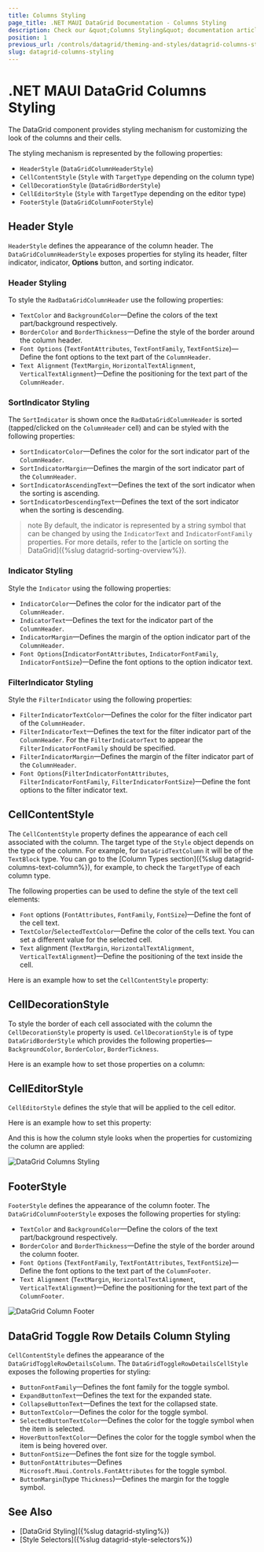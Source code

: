 ```yaml
---
title: Columns Styling
page_title: .NET MAUI DataGrid Documentation - Columns Styling
description: Check our &quot;Columns Styling&quot; documentation article for Telerik DataGrid for .NET MAUI control.
position: 1
previous_url: /controls/datagrid/theming-and-styles/datagrid-columns-styling
slug: datagrid-columns-styling
---
```


# .NET MAUI DataGrid Columns Styling

The DataGrid component provides styling mechanism for customizing the look of the columns and their cells.

The styling mechanism is represented by the following properties:
* `HeaderStyle` (`DataGridColumnHeaderStyle`)
* `CellContentStyle` (`Style` with `TargetType` depending on the column type)
* `CellDecorationStyle` (`DataGridBorderStyle`)
* `CellEditorStyle` (`Style` with `TargetType` depending on the editor type)
* `FooterStyle` (`DataGridColumnFooterStyle`)

## Header Style

`HeaderStyle` defines the appearance of the column header. The `DataGridColumnHeaderStyle` exposes properties for styling its header, filter indicator, indicator, **Options** button, and sorting indicator.

### Header Styling

To style the `RadDataGridColumnHeader` use the following properties:

* `TextColor` and `BackgroundColor`&mdash;Define the colors of the text part/background respectively.
* `BorderColor` and `BorderThickness`&mdash;Define the style of the border around the column header.
* `Font Options` (`TextFontAttributes`, `TextFontFamily`, `TextFontSize`)&mdash;Define the font options to the text part of the `ColumnHeader`.
* `Text Alignment` (`TextMargin`, `HorizontalTextAlignment`, `VerticalTextAlignment`)&mdash;Define the positioning for the text part of the `ColumnHeader`.

<snippet id='datagrid-columnstyle-headerstyle'/>

### SortIndicator Styling

The `SortIndicator` is shown once the `RadDataGridColumnHeader` is sorted (tapped/clicked on the `ColumnHeader` cell) and can be styled with the following properties:

* `SortIndicatorColor`&mdash;Defines the color for the sort indicator part of the `ColumnHeader`.  
* `SortIndicatorMargin`&mdash;Defines the margin of the sort indicator part of the `ColumnHeader`.
* `SortIndicatorAscendingText`&mdash;Defines the text of the sort indicator when the sorting is ascending.
* `SortIndicatorDescendingText`&mdash;Defines the text of the sort indicator when the sorting is descending.

>note By default, the indicator is represented by a string symbol that can be changed by using the `IndicatorText` and `IndicatorFontFamily` properties. For more details, refer to the [article on sorting the DataGrid]({%slug datagrid-sorting-overview%}).

### Indicator Styling

Style the `Indicator` using the following properties:

* `IndicatorColor`&mdash;Defines the color for the indicator part of the `ColumnHeader`.
* `IndicatorText`&mdash;Defines the text for the indicator part of the `ColumnHeader`.  
* `IndicatorMargin`&mdash;Defines the margin of the option indicator part of the `ColumnHeader`.
* `Font Options`(`IndicatorFontAttributes`, `IndicatorFontFamily`, `IndicatorFontSize`)&mdash;Define the font options to the option indicator text. 


### FilterIndicator Styling

Style the `FilterIndicator` using the following properties:

* `FilterIndicatorTextColor`&mdash;Defines the color for the filter indicator part of the `ColumnHeader`.  
* `FilterIndicatorText`&mdash;Defines the text for the filter indicator part of the `ColumnHeader`. For the `FilterIndicatorText` to appear the `FilterIndicatorFontFamily` should be specified.
* `FilterIndicatorMargin`&mdash;Defines the margin of the filter indicator part of the `ColumnHeader`.
* `Font Options`(`FilterIndicatorFontAttributes`, `FilterIndicatorFontFamily`, `FilterIndicatorFontSize`)&mdash;Define the font options to the filter indicator text. 

## CellContentStyle

The `CellContentStyle` property defines the appearance of each cell associated with the column. The target type of the `Style` object depends on the type of the column. For example, for `DataGridTextColumn` it will be of the `TextBlock` type. You can go to the [Column Types section]({%slug datagrid-columns-text-column%}), for example, to check the `TargetType` of each column type.

The following properties can be used to define the style of the text cell elements:

* `Font` options (`FontAttributes`, `FontFamily`, `FontSize`)&mdash;Define the font of the cell text.
* `TextColor`/`SelectedTextColor`&mdash;Define the color of the cells text. You can set a different value for the selected cell.
* `Text` alignment (`TextMargin`, `HorizontalTextAlignment`, `VerticalTextAlignment`)&mdash;Define the positioning of the text inside the cell.

Here is an example how to set the `CellContentStyle` property:

<snippet id='datagrid-columnstyle-cellcontent'/>

## CellDecorationStyle

To style the border of each cell associated with the column the `CellDecorationStyle` property is used. `CellDecorationStyle` is of type `DataGridBorderStyle` which provides the following properties&mdash;`BackgroundColor`, `BorderColor`, `BorderTickness`.

Here is an example how to set those properties on a column:

<snippet id='datagrid-columnstyle-celldecoration'/>

## CellEditorStyle

`CellEditorStyle` defines the style that will be applied to the cell editor.

Here is an example how to set this property:

<snippet id='datagrid-columnstyle-celleditor'/>

And this is how the column style looks when the properties for customizing the column are applied:

![DataGrid Columns Styling](../images/datagrid-columns-styling.png)

## FooterStyle

`FooterStyle` defines the appearance of the column footer. The `DataGridColumnFooterStyle` exposes the following properties for styling:

* `TextColor` and `BackgroundColor`&mdash;Define the colors of the text part/background respectively.
* `BorderColor` and `BorderThickness`&mdash;Define the style of the border around the column footer.
* `Font Options` (`TextFontFamily`, `TextFontAttributes`, `TextFontSize`)&mdash;Define the font options to the text part of the `ColumnFooter`.
* `Text Alignment` (`TextMargin`, `HorizontalTextAlignment`, `VerticalTextAlignment`)&mdash;Define the positioning for the text part of the `ColumnFooter`.

<snippet id='datagrid-columnstyle-footerstyle' />

![DataGrid Column Footer](../images/column-footer-style.png)

## DataGrid Toggle Row Details Column Styling

`CellContentStyle` defines the appearance of the `DataGridToggleRowDetailsColumn`. The `DataGridToggleRowDetailsCellStyle` exposes the following properties for styling:

* `ButtonFontFamily`&mdash;Defines the font family for the toggle symbol.
* `ExpandButtonText`&mdash;Defines the text for the expanded state.
* `CollapseButtonText`&mdash;Defines the text for the collapsed state.
* `ButtonTextColor`&mdash;Defines the color for the toggle symbol.
* `SelectedButtonTextColor`&mdash;Defines the color for the toggle symbol when the item is selected.
* `HoverButtonTextColor`&mdash;Defines the color for the toggle symbol when the item is being hovered over.
* `ButtonFontSize`&mdash;Defines the font size for the toggle symbol.
* `ButtonFontAttributes`&mdash;Defines `Microsoft.Maui.Controls.FontAttributes` for the toggle symbol.
* `ButtonMargin`(type `Thickness`)&mdash;Defines the margin for the toggle symbol.


## See Also

- [DataGrid Styling]({%slug datagrid-styling%})
- [Style Selectors]({%slug datagrid-style-selectors%})
